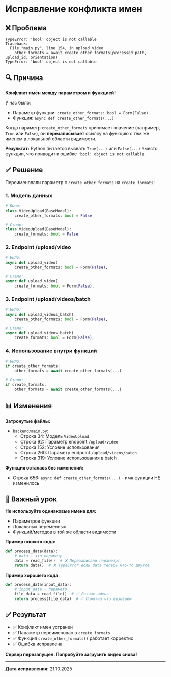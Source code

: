 # Исправление конфликта имен

## ❌ Проблема

```
TypeError: 'bool' object is not callable
Traceback:
  File "main.py", line 154, in upload_video
    other_formats = await create_other_formats(processed_path, upload_id, orientation)
TypeError: 'bool' object is not callable
```

## 🔍 Причина

**Конфликт имен между параметром и функцией!**

У нас было:
- Параметр функции: `create_other_formats: bool = Form(False)`
- Функция: `async def create_other_formats(...)`

Когда параметр `create_other_formats` принимает значение (например, `True` или `False`), он **перезаписывает** ссылку на функцию с тем же именем в локальной области видимости.

**Результат:** Python пытается вызвать `True(...)` или `False(...)` вместо функции, что приводит к ошибке `'bool' object is not callable`.

## ✅ Решение

Переименовали параметр с `create_other_formats` на `create_formats`:

### 1. Модель данных
```python
# Было:
class VideoUpload(BaseModel):
    create_other_formats: bool = False

# Стало:
class VideoUpload(BaseModel):
    create_formats: bool = False
```

### 2. Endpoint /upload/video
```python
# Было:
async def upload_video(
    create_other_formats: bool = Form(False),

# Стало:
async def upload_video(
    create_formats: bool = Form(False),
```

### 3. Endpoint /upload/videos/batch
```python
# Было:
async def upload_videos_batch(
    create_other_formats: bool = Form(False),

# Стало:
async def upload_videos_batch(
    create_formats: bool = Form(False),
```

### 4. Использование внутри функций
```python
# Было:
if create_other_formats:
    other_formats = await create_other_formats(...)

# Стало:
if create_formats:
    other_formats = await create_other_formats(...)
```

## 📊 Изменения

**Затронутые файлы:**
- `backend/main.py`:
  - Строка 34: Модель `VideoUpload`
  - Строка 92: Параметр endpoint `/upload/video`
  - Строка 152: Условие использования
  - Строка 260: Параметр endpoint `/upload/videos/batch`
  - Строка 319: Условие использования в batch

**Функция осталась без изменений:**
- Строка 656: `async def create_other_formats(...)` - имя функции НЕ изменилось

## 🎯 Важный урок

**Не используйте одинаковые имена для:**
- Параметров функции
- Локальных переменных
- Функций/методов в той же области видимости

**Пример плохого кода:**
```python
def process_data(data):
    # data - это параметр
    data = read_file()  # ❌ Перезаписали параметр!
    return data()  # ❌ TypeError если data теперь что-то другое
```

**Пример хорошего кода:**
```python
def process_data(input_data):
    # input_data - параметр
    file_data = read_file()  # ✅ Разные имена
    return process(file_data)  # ✅ Понятно что вызываем
```

## ✅ Результат

- ✅ Конфликт имен устранен
- ✅ Параметр переименован в `create_formats`
- ✅ Функция `create_other_formats()` работает корректно
- ✅ Ошибка исправлена

**Сервер перезапущен. Попробуйте загрузить видео снова!**

---

**Дата исправления:** 21.10.2025

